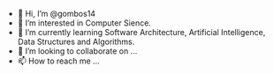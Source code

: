 - 👋 Hi, I’m @gombos14
- 👀 I’m interested in Computer Sience.
- 🌱 I’m currently learning Software Architecture, Artificial Intelligence, Data Structures and Algorithms.
- 💞️ I’m looking to collaborate on ...
- 📫 How to reach me ...

<!---
gombos14/gombos14 is a ✨ special ✨ repository because its `README.md` (this file) appears on your GitHub profile.
You can click the Preview link to take a look at your changes.
--->
